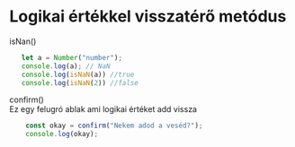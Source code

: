 # Logikai értékkel visszatérő metódus
isNan()
```js
   let a = Number("number");
   console.log(a); // NaN
   console.log(isNaN(a)) //true
   console.log(isNaN(2)) //false
```
confirm()  
Ez egy felugró ablak ami logikai értéket add vissza
```js
    const okay = confirm("Nekem adod a veséd?");
    console.log(okay);
```